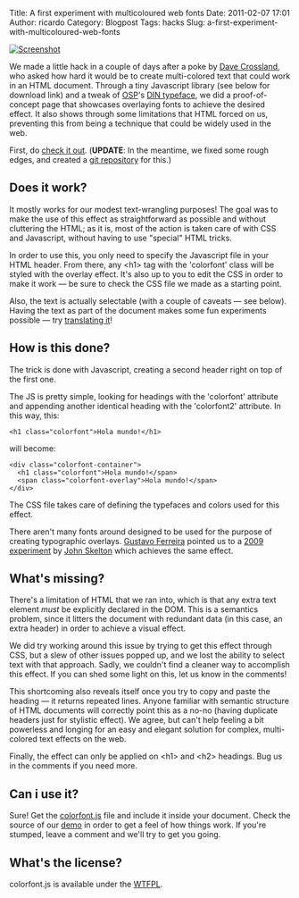 Title: A first experiment with multicoloured web fonts
Date: 2011-02-07 17:01
Author: ricardo
Category: Blogpost
Tags: hacks
Slug: a-first-experiment-with-multicoloured-web-fonts

[![](http://blog.manufacturaindependente.org/wp-content/uploads/2011/02/Screenshot-300x111.png "Screenshot")](http://blog.manufacturaindependente.org/wp-content/uploads/2011/02/Screenshot.png)

We made a little hack in a couple of days after a poke by [Dave
Crossland](http://understandingfonts.com/), who asked how hard it would
be to create multi-colored text that could work in an HTML document.
Through a tiny Javascript library (see below for download link) and a
tweak of [OSP](http://ospublish.constantvzw.org)'s [DIN
typeface](http://ospublish.constantvzw.org/foundry/osp-din/), we did a
proof-of-concept page that showcases overlaying fonts to achieve the
desired effect. It also shows through some limitations that HTML forced
on us, preventing this from being a technique that could be widely used
in the web.

First, do [check it out](http://manufacturaindependente.com/colorfont/v1). (**UPDATE**: In
the meantime, we fixed some rough edges, and created a [git
repository](https://gitorious.org/manufacturaindhacks/colorfont) for
this.)

Does it work?
-------------

It mostly works for our modest text-wrangling purposes! The goal was to
make the use of this effect as straightforward as possible and without
cluttering the HTML; as it is, most of the action is taken care of with
CSS and Javascript, without having to use "special" HTML tricks.

In order to use this, you only need to specify the Javascript file in
your HTML header. From there, any \<h1\> tag with the 'colorfont' class
will be styled with the overlay effect. It's also up to you to edit the
CSS in order to make it work — be sure to check the CSS file we made as
a starting point.

Also, the text is actually selectable (with a couple of caveats — see
below). Having the text as part of the document makes some fun
experiments possible — try [translating
it](http://translate.google.com/translate?hl=en&sl=en&tl=eu&u=http%3A%2F%2Fmanufacturaindependente.com%2Fcolorfont%2F)!

How is this done?
-----------------

The trick is done with Javascript, creating a second header right on top
of the first one.

The JS is pretty simple, looking for headings with the 'colorfont'
attribute and appending another identical heading with the 'colorfont2'
attribute. In this way, this:

    <h1 class="colorfont">Hola mundo!</h1>

will become:

    <div class="colorfont-container">
      <h1 class="colorfont">Hola mundo!</span>
      <span class="colorfont-overlay">Hola mundo!</span>
    </div>

The CSS file takes care of defining the typefaces and colors used for
this effect.

There aren't many fonts around designed to be used for the purpose of
creating typographic overlays. [Gustavo
Ferreira](http://twitter.com/hipertipo) pointed us to a [2009
experiment](http://afrojet.com/brutal) by [John
Skelton](http://afrojet.com/) which achieves the same effect.

What's missing?
---------------

There's a limitation of HTML that we ran into, which is that any extra
text element *must* be explicitly declared in the DOM. This is a
semantics problem, since it litters the document with redundant data (in
this case, an extra header) in order to achieve a visual effect.

We did try working around this issue by trying to get this effect
through CSS, but a slew of other issues popped up, and we lost the
ability to select text with that approach. Sadly, we couldn't find a
cleaner way to accomplish this effect. If you can shed some light on
this, let us know in the comments!

This shortcoming also reveals itself once you try to copy and paste the
heading — it returns repeated lines. Anyone familiar with semantic
structure of HTML documents will correctly point this as a no-no (having
duplicate headers just for stylistic effect). We agree, but can't help
feeling a bit powerless and longing for an easy and elegant solution for
complex, multi-colored text effects on the web.

Finally, the effect can only be applied on \<h1\> and \<h2\> headings.
Bug us in the comments if you need more.

Can i use it?
-------------

Sure! Get the
[colorfont.js](http://manufacturaindependente.com/colorfont/colorfont.js)
file and include it inside your document. Check the source of our
[demo](http://manufacturaindependente.com/colorfont/) in order to get a
feel of how things work. If you're stumped, leave a comment and we'll
try to get you going.

What's the license?
-------------------

colorfont.js is available under the [WTFPL](http://sam.zoy.org/wtfpl/).
